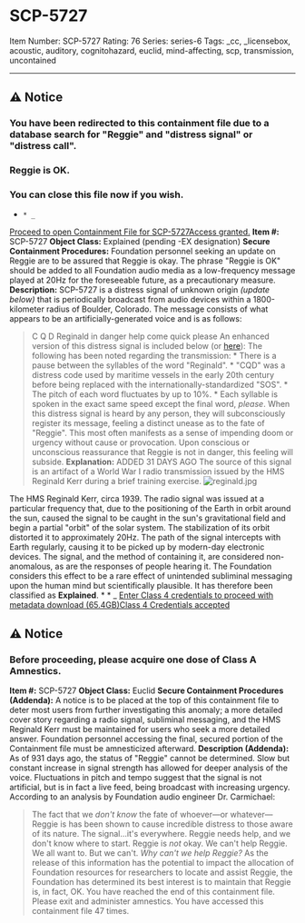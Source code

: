 # SCP-5727
Item Number: SCP-5727
Rating: 76
Series: series-6
Tags: _cc, _licensebox, acoustic, auditory, cognitohazard, euclid, mind-affecting, scp, transmission, uncontained

---

## ⚠ Notice
### You have been redirected to this containment file due to a database search for "Reggie" and "distress signal" or "distress call".
### Reggie is OK.
### You can close this file now if you wish.
  *     * _
[Proceed to open Containment File for SCP-5727](javascript:;)[Access granted.](javascript:;)
**Item #:** SCP-5727
**Object Class:** Explained (pending -EX designation)
**Secure Containment Procedures:** Foundation personnel seeking an update on Reggie are to be assured that Reggie is okay. The phrase "Reggie is OK" should be added to all Foundation audio media as a low-frequency message played at 20Hz for the foreseeable future, as a precautionary measure.
**Description:** SCP-5727 is a distress signal of unknown origin _(update below)_ that is periodically broadcast from audio devices within a 1800-kilometer radius of Boulder, Colorado. The message consists of what appears to be an artificially-generated voice and is as follows:
> C Q D Reginald in danger help come quick please
An enhanced version of this distress signal is included below (or [here](http://scp-wiki.wdfiles.com/local--files/scp-5727/regi.mp3)):
The following has been noted regarding the transmission:
    * There is a pause between the syllables of the word "Reginald".
    * "CQD" was a distress code used by maritime vessels in the early 20th century before being replaced with the internationally-standardized "SOS".
    * The pitch of each word fluctuates by up to 10%.
    * Each syllable is spoken in the exact same speed except the final word, _please_.
When this distress signal is heard by any person, they will subconsciously register its message, feeling a distinct unease as to the fate of "Reggie". This most often manifests as a sense of impending doom or urgency without cause or provocation. Upon conscious or unconscious reassurance that Reggie is not in danger, this feeling will subside.
**Explanation:** ADDED 31 DAYS AGO
The source of this signal is an artifact of a World War I radio transmission issued by the HMS Reginald Kerr during a brief training exercise.
![reginald.jpg](https://scp-wiki.wdfiles.com/local--files/scp-5727/reginald.jpg)  

The HMS Reginald Kerr, circa 1939.
The radio signal was issued at a particular frequency that, due to the positioning of the Earth in orbit around the sun, caused the signal to be caught in the sun's gravitational field and begin a partial "orbit" of the solar system. The stabilization of its orbit distorted it to approximately 20Hz. The path of the signal intercepts with Earth regularly, causing it to be picked up by modern-day electronic devices.
The signal, and the method of containing it, are considered non-anomalous, as are the responses of people hearing it. The Foundation considers this effect to be a rare effect of unintended subliminal messaging upon the human mind but scientifically plausible. It has therefore been classified as **Explained**.
    *       * _
[Enter Class 4 credentials to proceed with metadata download (65.4GB)](javascript:;)[Class 4 Credentials accepted](javascript:;)
## ⚠ Notice
### Before proceeding, please acquire one dose of Class A Amnestics.
  
**Item #:** SCP-5727 
**Object Class:** Euclid
**Secure Containment Procedures (Addenda):** A notice is to be placed at the top of this containment file to deter most users from further investigating this anomaly; a more detailed cover story regarding a radio signal, subliminal messaging, and the HMS Reginald Kerr must be maintained for users who seek a more detailed answer. Foundation personnel accessing the final, secured portion of the Containment file must be amnesticized afterward.
**Description (Addenda):** As of 931 days ago, the status of "Reggie" cannot be determined. Slow but constant increase in signal strength has allowed for deeper analysis of the voice. Fluctuations in pitch and tempo suggest that the signal is not artificial, but is in fact a live feed, being broadcast with increasing urgency.
According to an analysis by Foundation audio engineer Dr. Carmichael:
> The fact that we _don't know_ the fate of whoever—or whatever—Reggie is has been shown to cause incredible distress to those aware of its nature. The signal…it's everywhere. Reggie needs help, and we don't know where to start. Reggie is _not_ okay. We can't help Reggie. We all want to. But we can't. _Why can't we help Reggie?_
As the release of this information has the potential to impact the allocation of Foundation resources for researchers to locate and assist Reggie, the Foundation has determined its best interest is to maintain that Reggie is, in fact, OK.
You have reached the end of this containment file. Please exit and administer amnestics.
You have accessed this containment file 47 times.